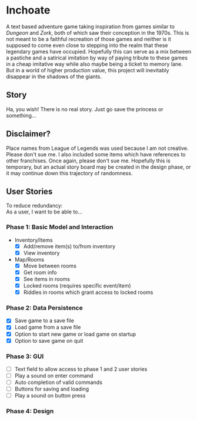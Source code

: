 # Inchoate
A text based adventure game taking inspiration from games similar to *Dungeon* and *Zork*, 
both of which saw their conception in the 1970s. This is not meant to be a faithful recreation
of those games and neither is it supposed to come even close to stepping into the realm that
these legendary games have occupied. Hopefully this can serve as a mix between a pastiche and
a satirical imitation by way of paying tribute to these games in a cheap imitative way while
also maybe being a ticket to memory lane. But in a world of higher production value, this
project will inevitably disappear in the shadows of the giants.
 
## Story
Ha, you wish! There is no real story. Just go save the princess or something...

## Disclaimer?
Place names from League of Legends was used because I am not creative. Please don't sue me.
I also included some items which have references to other franchises. Once again, please don't sue me.
Hopefully this is temporary, but an actual story board may be created in the design phase, or 
it may continue down this trajectory of randomness.

## User Stories
To reduce redundancy:  
As a user, I want to be able to...

### Phase 1: Basic Model and Interaction
- Inventory/Items
    - [X] Add/remove item(s) to/from inventory
    - [X] View inventory
- Map/Rooms
    - [X] Move between rooms
    - [X] Get room info
    - [X] See items in rooms
    - [X] Locked rooms (requires specific event/item)
    - [X] Riddles in rooms which grant access to locked rooms
### Phase 2: Data Persistence
- [X] Save game to a save file
- [X] Load game from a save file
- [X] Option to start new game or load game on startup
- [X] Option to save game on quit
### Phase 3: GUI
- [ ] Text field to allow access to phase 1 and 2 user stories
- [ ] Play a sound on enter command
- [ ] Auto completion of valid commands
- [ ] Buttons for saving and loading
- [ ] Play a sound on button press
### Phase 4: Design
